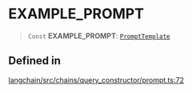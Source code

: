 EXAMPLE\_PROMPT
===============

> `Const` **EXAMPLE\_PROMPT**: [`PromptTemplate`](/docs/api/prompts/classes/PromptTemplate)

Defined in[​](#defined-in "Direct link to Defined in")
------------------------------------------------------

[langchain/src/chains/query\_constructor/prompt.ts:72](https://github.com/hwchase17/langchainjs/blob/46e1734/langchain/src/chains/query_constructor/prompt.ts#L72)